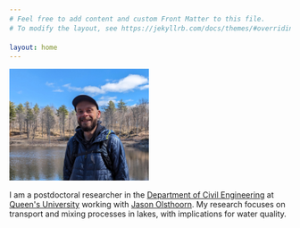 ```yaml
---
# Feel free to add content and custom Front Matter to this file.
# To modify the layout, see https://jekyllrb.com/docs/themes/#overriding-theme-defaults

layout: home
---
```


<img src="img/avatar.jpg" alt="avatar" width="250">

I am a postdoctoral researcher in the [Department of Civil Engineering][civil] at [Queen's University][queens] working with [Jason Olsthoorn][jason]. My research focuses on transport and mixing processes in lakes, with implications for water quality.

[civil]: https://smithengineering.queensu.ca/civil/index
[queens]: https://www.queensu.ca
[jason]: https://smithengineering.queensu.ca/directory/faculty/jason-olsthoorn

